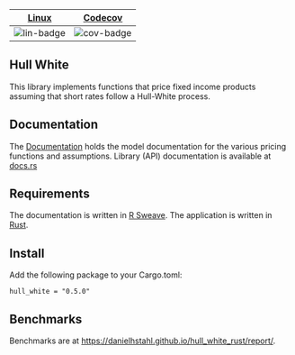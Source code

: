 | [Linux][lin-link] |  [Codecov][cov-link]  |
| :---------------: | :-------------------: |
| ![lin-badge]      | ![cov-badge]          |

[lin-badge]: https://github.com/danielhstahl/hull_white_rust/workflows/Rust/badge.svg
[lin-link]:  https://github.com/danielhstahl/hull_white_rust/actions
[cov-badge]: https://codecov.io/gh/danielhstahl/hull_white_rust/branch/master/graph/badge.svg
[cov-link]:  https://codecov.io/gh/phildanielhstahllyfan1138/hull_white_rust

## Hull White

This library implements functions that price fixed income products assuming that short rates follow a Hull-White process.

## Documentation

The [Documentation](./documentation) holds the model documentation for the various pricing functions and assumptions.  Library (API) documentation is available at [docs.rs](https://docs.rs/hull_white/0.3.3/hull_white/)

## Requirements

The documentation is written in [R Sweave](https://www.r-bloggers.com/getting-started-with-sweave-r-latex-eclipse-statet-texlipse/).  The application is written in [Rust](https://www.rust-lang.org/en-US/).

## Install

Add the following package to your Cargo.toml:

`hull_white = "0.5.0"`

## Benchmarks

Benchmarks are at https://danielhstahl.github.io/hull_white_rust/report/.
